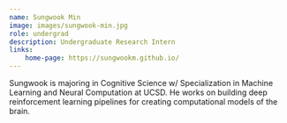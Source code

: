 ```yaml
---
name: Sungwook Min
image: images/sungwook-min.jpg
role: undergrad
description: Undergraduate Research Intern
links:
    home-page: https://sungwookm.github.io/
---
```


Sungwook is majoring in Cognitive Science w/ Specialization in Machine Learning and Neural Computation at UCSD. He works on building deep reinforcement learning pipelines for creating computational models of the brain.